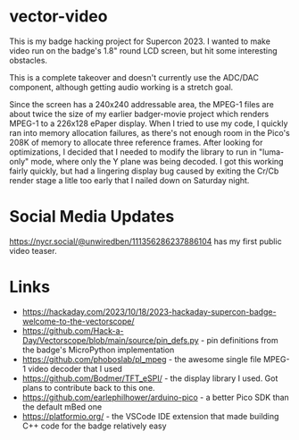 # vector-video

This is my badge hacking project for Supercon 2023.  I wanted to make video run on the badge's 1.8" round LCD screen, but hit some interesting obstacles.

This is a complete takeover and doesn't currently use the ADC/DAC component, although getting audio working is a stretch goal.

Since the screen has a 240x240 addressable area, the MPEG-1 files are about twice the size of my earlier badger-movie project which renders MPEG-1 to a 226x128 ePaper display.
When I tried to use my code, I quickly ran into memory allocation failures, as there's not enough room in the Pico's 208K of memory to allocate three reference frames.
After looking for optimizations, I decided that I needed to modify the library to run in "luma-only" mode, where only the Y plane was being decoded.  I got this working fairly
quickly, but had a lingering display bug caused by exiting the Cr/Cb render stage a litle too early that I nailed down on Saturday night.

# Social Media Updates

https://nycr.social/@unwiredben/111356286237886104 has my first public video teaser.

# Links

* https://hackaday.com/2023/10/18/2023-hackaday-supercon-badge-welcome-to-the-vectorscope/
* https://github.com/Hack-a-Day/Vectorscope/blob/main/source/pin_defs.py - pin definitions from the badge's MicroPython implementation
* https://github.com/phoboslab/pl_mpeg - the awesome single file MPEG-1 video decoder that I used
* https://github.com/Bodmer/TFT_eSPI/ - the display library I used. Got plans to contribute back to this one.
* https://github.com/earlephilhower/arduino-pico - a better Pico SDK than the default mBed one
* https://platformio.org/ - the VSCode IDE extension that made building C++ code for the badge relatively easy
